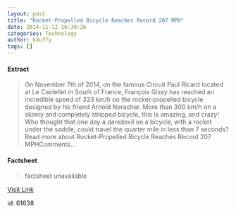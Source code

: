 ```yaml
---
layout: post
title: "Rocket-Propelled Bicycle Reaches Record 207 MPH"
date: 2014-11-12 16:39:26
categories: Technology
author: kduffy
tags: []
---
```



#### Extract
>On November 7th of 2014, on the famous Circuit Paul Ricard located at Le Castellet in South of France, François Gissy has reached an incredible speed of 333 km/h on the rocket-propelled bicycle designed by his friend Arnold Neracher. More than 300 km/h on a skinny and completely stripped bicycle, this is amazing, and crazy! Who thought that one day a daredevil on a bicycle, with a rocket under the saddle, could travel the quarter mile in less than 7 seconds?Read more about Rocket-Propelled Bicycle Reaches Record 207 MPHComments...

#### Factsheet
>factsheet unavailable

[Visit Link](http://www.pddnet.com/videos/2014/11/rocket-propelled-bicycle-reaches-record-207-mph)

id:   61638


